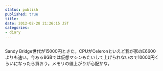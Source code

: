 ```yaml
---
status: publish
published: true
title: 
date: 2012-02-28 21:26:15 JST
categories:
- diary
---
```

<p style="text-align: center;"><a href="http://www.i4d.jp/blog/2012/02/ml110-g7/hp-ml110-g7-%e3%82%ad%e3%83%a3%e3%83%b3%e3%83%98%e3%82%9a%e3%83%bc%e3%83%b3%e3%82%bf%e3%82%99%e3%82%a4%e3%83%af%e3%83%9b%e3%82%99%e3%82%a6%e3%83%a2%e3%83%86%e3%82%99%e3%83%ab-6473360-ahzn-ntt-x-st/"><img class="aligncenter" title="HP ML110 G7 キャンペーン(ダイワボウモデル) 6473360-AHZN - NTT-X Store" src="http://www.i4d.jp/blog/wp-content/uploads/2012/02/HP-ML110-G7-キャンペーンダイワボウモデル-6473360-AHZN-NTT-X-Store-300x195.jpg" alt="" /></a></p>
Sandy Bridge世代が15000円ときた。CPUがCeleronといえど我が家のE6600よりも速い。今ある8GBでは仮想マシンもたいして上げられないので10000円くらいになったら買おう。メモリの値上がりが心配かな。
